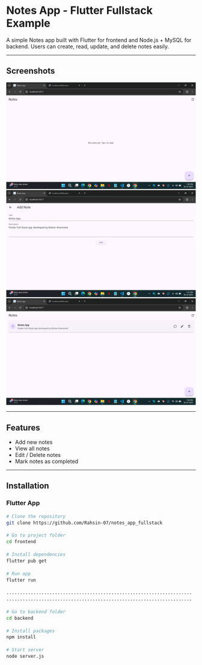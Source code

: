 # Notes App - Flutter Fullstack Example

A simple Notes app built with Flutter for frontend and Node.js + MySQL for backend. Users can create, read, update, and delete notes easily.

---

## Screenshots

![Home Screen](screenshots/homepage.png)
![Add Note](screenshots/addnotes.png)
![Added Note](screenshots/addednotes.png)

---

## Features

- Add new notes
- View all notes
- Edit / Delete notes
- Mark notes as completed

---

## Installation

### Flutter App

```bash
# Clone the repository
git clone https://github.com/Rahsin-07/notes_app_fullstack

# Go to project folder
cd frontend

# Install dependencies
flutter pub get

# Run app
flutter run

.....................................................................
.....................................................................

# Go to backend folder
cd backend

# Install packages
npm install

# Start server
node server.js

